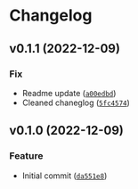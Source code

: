 # Changelog

<!--next-version-placeholder-->

## v0.1.1 (2022-12-09)
### Fix
* Readme update ([`a00edbd`](https://github.com/jonathanvanleeuwen/lib_template/commit/a00edbda17c0348f0811508f256231bf3d6a7d77))
* Cleaned chaneglog ([`5fc4574`](https://github.com/jonathanvanleeuwen/lib_template/commit/5fc4574417320fe82ee9ca3d0e59aeb7a0ad4aa9))

## v0.1.0 (2022-12-09)
### Feature
* Initial commit ([`da551e8`](https://github.com/jonathanvanleeuwen/lib_template/commit/da551e88a181233586df792ae98a77766aee5da0))
